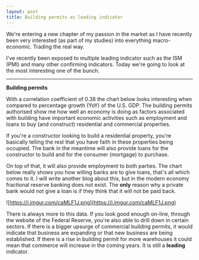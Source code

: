 ```yaml
---
layout: post
title: Building permits as leading indicator
---
```


We're entering a new chapter of my passion in the market as I have recently been very interested (as part of my studies) into everything macro-economic. Trading the real way.

I've recently been exposed to multiple leading indicator such as the ISM (PMI) and many other confirming indicators. Today we're going to look at the most interesting one of the bunch.

---



**Building permits**

With a correlation coefficient of 0.38 the chart below looks interesting when compared to percentage growth (YoY) of the U.S. GDP. The building permits authorised show me how well an economy is doing as factors associated with building have important economic activities such as employment and loans to buy (and construct) residential and commercial properties.

If you're a constructor looking to build a residential property, you're basically telling the rest that you have faith in these properties being occupied. The bank in the meantime will also provide loans for the constructor to build and for the consumer (mortgage) to purchase.

On top of that, it will also provide employment to both parties. The chart below really shows you how willing banks are to give loans, that's all which comes to it. I will write another blog about this, but in the modern economy fractional reserve banking does not exist. The **only** reason why a private bank would not give a loan is if they think that it will not be paid back.

![https://i.imgur.com/caMLF1J.png](https://i.imgur.com/caMLF1J.png)

There is always more to this data. If you look good enough on-line, through the website of the Federal Reserve, you're also able to drill down in certain sectors. If there is a bigger upsurge of commercial building permits, it would indicate that business are expanding or that new business are being established. If there is a rise in building permit for more warehouses it could mean that commerce will increase in the coming years. It is still a **leading** indicator.

